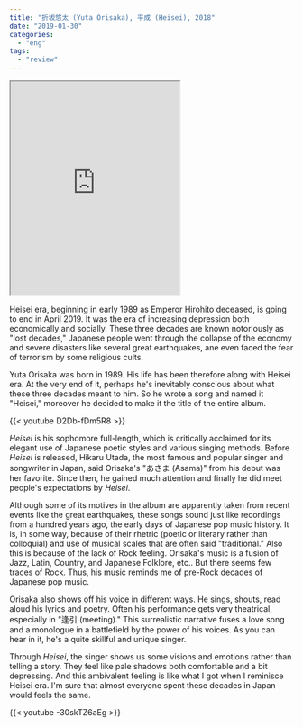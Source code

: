 ```yaml
---
title: "折坂悠太 (Yuta Orisaka), 平成 (Heisei), 2018"
date: "2019-01-30"
categories: 
  - "eng"
tags: 
  - "review"
---
```


<iframe src="https://open.spotify.com/embed/album/3yaeDnL81FcAFRxgpOsNah" width="300" height="380"></iframe>

Heisei era, beginning in early 1989 as Emperor Hirohito deceased, is going to end in April 2019. It was the era of increasing depression both economically and socially. These three decades are known notoriously as "lost decades," Japanese people went through the collapse of the economy and severe disasters like several great earthquakes, ane even faced the fear of terrorism by some religious cults.

Yuta Orisaka was born in 1989. His life has been therefore along with Heisei era. At the very end of it, perhaps he's inevitably conscious about what these three decades meant to him. So he wrote a song and named it "Heisei," moreover he decided to make it the title of the entire album.

{{< youtube D2Db-fDm5R8 >}}

_Heisei_ is his sophomore full-length, which is critically acclaimed for its elegant use of Japanese poetic styles and various singing methods. Before _Heisei_ is released, Hikaru Utada, the most famous and popular singer and songwriter in Japan, said Orisaka's "あさま (Asama)" from his debut was her favorite. Since then, he gained much attention and finally he did meet people's expectations by _Heisei_.

Although some of its motives in the album are apparently taken from recent events like the great earthquakes, these songs sound just like recordings from a hundred years ago, the early days of Japanese pop music history. It is, in some way, because of their rhetric (poetic or literary rather than colloquial) and use of musical scales that are often said "traditional." Also this is because of the lack of Rock feeling. Orisaka's music is a fusion of Jazz, Latin, Country, and Japanese Folklore, etc.. But there seems few traces of Rock. Thus, his music reminds me of pre-Rock decades of Japanese pop music.

Orisaka also shows off his voice in different ways. He sings, shouts, read aloud his lyrics and poetry. Often his performance gets very theatrical, especially in "逢引 (meeting)." This surrealistic narrative fuses a love song and a monologue in a battlefield by the power of his voices. As you can hear in it, he's a quite skillful and unique singer.

Through _Heisei_, the singer shows us some visions and emotions rather than telling a story. They feel like pale shadows both comfortable and a bit depressing. And this ambivalent feeling is like what I got when I reminisce Heisei era. I'm sure that almost everyone spent these decades in Japan would feels the same.

{{< youtube -30skTZ6aEg >}}
